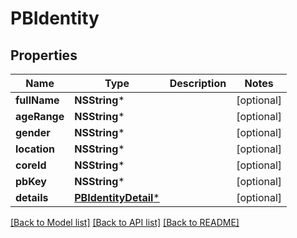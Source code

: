 # PBIdentity

## Properties
Name | Type | Description | Notes
------------ | ------------- | ------------- | -------------
**fullName** | **NSString*** |  | [optional] 
**ageRange** | **NSString*** |  | [optional] 
**gender** | **NSString*** |  | [optional] 
**location** | **NSString*** |  | [optional] 
**coreId** | **NSString*** |  | [optional] 
**pbKey** | **NSString*** |  | [optional] 
**details** | [**PBIdentityDetail***](PBIdentityDetail.md) |  | [optional] 

[[Back to Model list]](../README.md#documentation-for-models) [[Back to API list]](../README.md#documentation-for-api-endpoints) [[Back to README]](../README.md)


